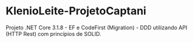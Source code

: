 # KlenioLeite-ProjetoCaptani
Projeto .NET Core 3.1.8 - EF e CodeFirst (Migration)  - DDD utilizando API (HTTP Rest) com princípios de SOLID. 
